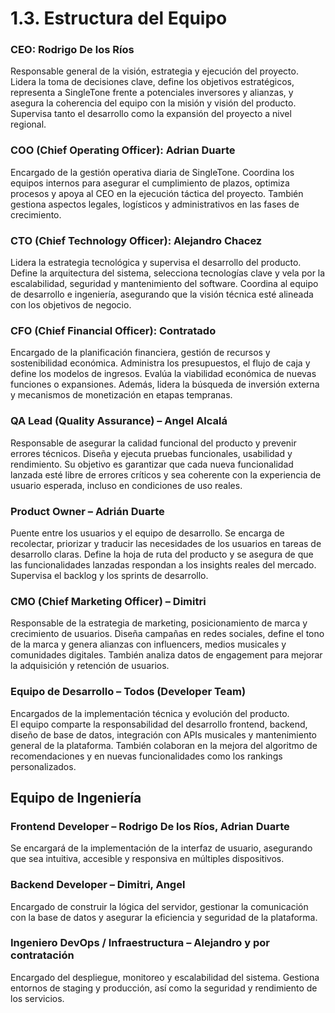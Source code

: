 # 1.3. Estructura del Equipo

### CEO: Rodrigo De los Ríos
Responsable general de la visión, estrategia y ejecución del proyecto.
Lidera la toma de decisiones clave, define los objetivos estratégicos, representa a SingleTone frente a potenciales inversores y alianzas, y asegura la coherencia del equipo con la misión y visión del producto. Supervisa tanto el desarrollo como la expansión del proyecto a nivel regional.

### COO (Chief Operating Officer): Adrian Duarte
Encargado de la gestión operativa diaria de SingleTone.
Coordina los equipos internos para asegurar el cumplimiento de plazos, optimiza procesos y apoya al CEO en la ejecución táctica del proyecto. También gestiona aspectos legales, logísticos y administrativos en las fases de crecimiento.

### CTO (Chief Technology Officer): Alejandro Chacez
Lidera la estrategia tecnológica y supervisa el desarrollo del producto.
Define la arquitectura del sistema, selecciona tecnologías clave y vela por la escalabilidad, seguridad y mantenimiento del software. Coordina al equipo de desarrollo e ingeniería, asegurando que la visión técnica esté alineada con los objetivos de negocio.


### CFO (Chief Financial Officer): Contratado
Encargado de la planificación financiera, gestión de recursos y sostenibilidad económica.
Administra los presupuestos, el flujo de caja y define los modelos de ingresos. Evalúa la viabilidad económica de nuevas funciones o expansiones. Además, lidera la búsqueda de inversión externa y mecanismos de monetización en etapas tempranas.

### QA Lead (Quality Assurance) – Angel Alcalá
Responsable de asegurar la calidad funcional del producto y prevenir errores técnicos.
Diseña y ejecuta pruebas funcionales, usabilidad y rendimiento. Su objetivo es garantizar que cada nueva funcionalidad lanzada esté libre de errores críticos y sea coherente con la experiencia de usuario esperada, incluso en condiciones de uso reales.

### Product Owner – Adrián Duarte
Puente entre los usuarios y el equipo de desarrollo.
Se encarga de recolectar, priorizar y traducir las necesidades de los usuarios en tareas de desarrollo claras. Define la hoja de ruta del producto y se asegura de que las funcionalidades lanzadas respondan a los insights reales del mercado. Supervisa el backlog y los sprints de desarrollo.

### CMO (Chief Marketing Officer) – Dimitri
Responsable de la estrategia de marketing, posicionamiento de marca y crecimiento de usuarios.
Diseña campañas en redes sociales, define el tono de la marca y genera alianzas con influencers, medios musicales y comunidades digitales. También analiza datos de engagement para mejorar la adquisición y retención de usuarios.

### Equipo de Desarrollo – Todos (Developer Team)
Encargados de la implementación técnica y evolución del producto.  
El equipo comparte la responsabilidad del desarrollo frontend, backend, diseño de base de datos, integración con APIs musicales y mantenimiento general de la plataforma. También colaboran en la mejora del algoritmo de recomendaciones y en nuevas funcionalidades como los rankings personalizados.

## Equipo de Ingeniería
### Frontend Developer – Rodrigo De los Ríos, Adrian Duarte

Se encargará de la implementación de la interfaz de usuario, asegurando que sea intuitiva, accesible y responsiva en múltiples dispositivos.

### Backend Developer – Dimitri, Angel

Encargado de construir la lógica del servidor, gestionar la comunicación con la base de datos y asegurar la eficiencia y seguridad de la plataforma.

### Ingeniero DevOps / Infraestructura – Alejandro y por contratación

Encargado del despliegue, monitoreo y escalabilidad del sistema. Gestiona entornos de staging y producción, así como la seguridad y rendimiento de los servicios.